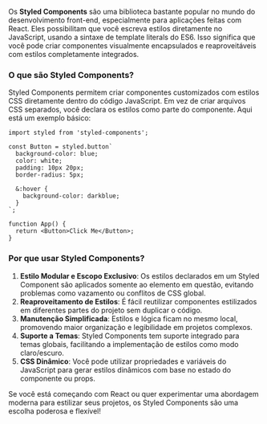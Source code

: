 Os **Styled Components** são uma biblioteca bastante popular no mundo do desenvolvimento front-end, especialmente para aplicações feitas com React. Eles possibilitam que você escreva estilos diretamente no JavaScript, usando a sintaxe de template literals do ES6. Isso significa que você pode criar componentes visualmente encapsulados e reaproveitáveis com estilos completamente integrados.

### **O que são Styled Components?**

Styled Components permitem criar componentes customizados com estilos CSS diretamente dentro do código JavaScript. Em vez de criar arquivos CSS separados, você declara os estilos como parte do componente. Aqui está um exemplo básico:

```
import styled from 'styled-components';

const Button = styled.button`
  background-color: blue;
  color: white;
  padding: 10px 20px;
  border-radius: 5px;

  &:hover {
    background-color: darkblue;
  }
`;

function App() {
  return <Button>Click Me</Button>;
}
```

### **Por que usar Styled Components?**

1. **Estilo Modular e Escopo Exclusivo**: Os estilos declarados em um Styled Component são aplicados somente ao elemento em questão, evitando problemas como vazamento ou conflitos de CSS global.
2. **Reaproveitamento de Estilos**: É fácil reutilizar componentes estilizados em diferentes partes do projeto sem duplicar o código.
3. **Manutenção Simplificada**: Estilos e lógica ficam no mesmo local, promovendo maior organização e legibilidade em projetos complexos.
4. **Suporte a Temas**: Styled Components tem suporte integrado para temas globais, facilitando a implementação de estilos como modo claro/escuro.
5. **CSS Dinâmico**: Você pode utilizar propriedades e variáveis do JavaScript para gerar estilos dinâmicos com base no estado do componente ou props.

Se você está começando com React ou quer experimentar uma abordagem moderna para estilizar seus projetos, os Styled Components são uma escolha poderosa e flexível!

